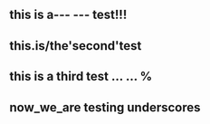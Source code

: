 ## this is a--- --- test!!!

## this.is/the'second'test

## this is a third test ... ... %

## now_we_are testing underscores
